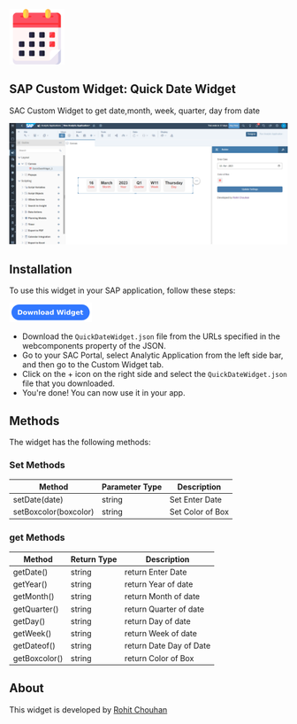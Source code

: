 

<img src="https://raw.githubusercontent.com/SAP-Custom-Widget/QuickDateWidget/main/icon.png" width="100">

## SAP Custom Widget: Quick Date Widget
SAC Custom Widget to get date,month, week, quarter, day from date

![preview](https://raw.githubusercontent.com/SAP-Custom-Widget/QuickDateWidget/main/screenshot.png)

## Installation
To use this widget in your SAP application, follow these steps:

<a target="_blank" href="https://sap-custom-widget.github.io/?dl=QuickDateWidget"><img width="150" src="https://raw.githubusercontent.com/SAP-Custom-Widget/sap-custom-widget.github.io/main/download.png"/></a>
- Download the `QuickDateWidget.json` file from the URLs specified in the webcomponents property of the JSON.
- Go to your SAC Portal, select Analytic Application from the left side bar, and then go to the Custom Widget tab.
- Click on the + icon on the right side and select the `QuickDateWidget.json` file that you downloaded.
- You're done! You can now use it in your app.

## Methods
The widget has the following methods:

### Set Methods

|  Method | Parameter Type  | Description  |
| ------------ | ------------ | ------------ |
| setDate(date) | string |  Set Enter Date |
| setBoxcolor(boxcolor) | string |  Set Color of Box |

### get Methods

|  Method | Return Type | Description  |
| ------------ | ------------ | ------------ |
| getDate()  | string |  return Enter Date |
| getYear()  | string |  return Year of date |
| getMonth()  | string |  return Month of date |
| getQuarter()  | string |  return Quarter of date |
| getDay()  | string |  return Day of date |
| getWeek()  | string |  return Week of date |
| getDateof()  | string |  return Date Day of Date |
| getBoxcolor()  | string |  return Color of Box |

## About
This widget is developed by [Rohit Chouhan](http://linkedin.com/in/itsrohitchouhan "Rohit Chouhan")

